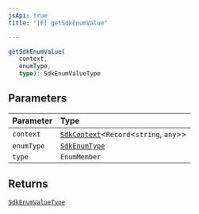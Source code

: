 ```yaml
---
jsApi: true
title: "[F] getSdkEnumValue"

---
```

```ts
getSdkEnumValue(
   context, 
   enumType, 
   type): SdkEnumValueType
```

## Parameters

| Parameter | Type |
| :------ | :------ |
| `context` | [`SdkContext`](../interfaces/SdkContext.md)<`Record`<`string`, `any`\>\> |
| `enumType` | [`SdkEnumType`](../interfaces/SdkEnumType.md) |
| `type` | `EnumMember` |

## Returns

[`SdkEnumValueType`](../interfaces/SdkEnumValueType.md)
